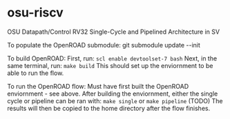 # osu-riscv
OSU Datapath/Control RV32 Single-Cycle and Pipelined Architecture in SV

To populate the OpenROAD submodule:
    git submodule update --init

To build OpenROAD:
	First, run:
		`scl enable devtoolset-7 bash`
	Next, in the same terminal, run:
		`make build`
	This should set up the enviornment to be able to run the flow.

To run the OpenROAD flow:
	Must have first built the OpenROAD enviornment - see above.
	After building the enviornment, either the single cycle or pipeline can be ran with:
		`make single` or `make pipeline`
	(TODO) The results will then be copied to the home directory after the flow finishes.
